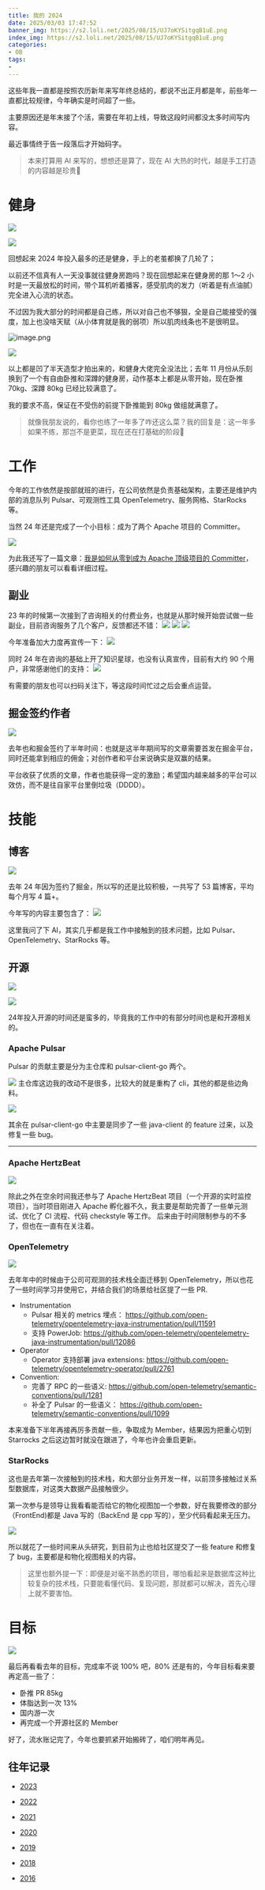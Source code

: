 ```yaml
---
title: 我的 2024
date: 2025/03/03 17:47:52
banner_img: https://s2.loli.net/2025/08/15/UJ7oKYSitgqB1uE.png
index_img: https://s2.loli.net/2025/08/15/UJ7oKYSitgqB1uE.png
categories: 
- OB
tags: 
- 
---
```

这些年我一直都是按照农历新年来写年终总结的，都说不出正月都是年，前些年一直都比较规律，今年确实是时间超了一些。

主要原因还是年末接了个活，需要在年初上线，导致这段时间都没太多时间写内容。

最近事情终于告一段落后才开始码字。

<!--more-->

> 本来打算用 AI 来写的，想想还是算了，现在 AI 大热的时代，越是手工打造的内容越是珍贵🐶
# 健身

![](https://s2.loli.net/2025/03/04/t6FN7hjiUdXYJTZ.jpg)

![](https://s2.loli.net/2025/03/04/vdDmtrcTGAxXsyC.jpg)

回想起来 2024 年投入最多的还是健身，手上的老茧都换了几轮了；

以前还不信真有人一天没事就往健身房跑吗？现在回想起来在健身房的那 1～2 小时是一天最放松的时间，带个耳机听着播客，感受肌肉的发力（听着是有点油腻）完全进入心流的状态。

不过因为我大部分的时间都是自己练，所以对自己也不够狠，全是自己能接受的强度，加上也没啥天赋（从小体育就是我的弱项）所以肌肉线条也不是很明显。



![image.png](https://s2.loli.net/2025/03/04/dfIL87FvXVqy5Pk.png)

![](https://s2.loli.net/2025/03/04/8dxzbyH1PA7X2R4.jpg)

以上都是凹了半天造型才拍出来的，和健身大佬完全没法比；去年 11 月份从乐刻换到了一个有自由卧推和深蹲的健身房，动作基本上都是从零开始，现在卧推 70kg、深蹲 80kg 已经比较满意了。

我的要求不高，保证在不受伤的前提下卧推能到 80kg 做组就满意了。

> 就像我朋友说的，看你也练了一年多了咋还这么菜？我的回复是：这一年多如果不练，那岂不是更菜，现在还在打基础的阶段🙂

# 工作

今年的工作依然是按部就班的进行，在公司依然是负责基础架构，主要还是维护内部的消息队列 Pulsar、可观测性工具 OpenTelemetry、服务网格、StarRocks 等。

当然 24 年还是完成了一个小目标：成为了两个 Apache 项目的 Committer。

![](https://s2.loli.net/2025/03/04/PCmnARseYq9DiaV.png)

为此我还写了一篇文章：[我是如何从零到成为 Apache 顶级项目的 Committer](https://mp.weixin.qq.com/s/YV31IjbFNd__U0cf70V4pQ)，感兴趣的朋友可以看看详细过程。


## 副业

23 年的时候第一次接到了咨询相关的付费业务，也就是从那时候开始尝试做一些副业，目前咨询服务了几个客户，反馈都还不错：
![](https://s2.loli.net/2025/03/05/FENVYphcQHuC7xa.png)
![](https://s2.loli.net/2025/03/05/wRTvW5AVimYfjLb.png)
![](https://s2.loli.net/2025/03/05/lxzBEsVGOkorNXq.png)

今年准备加大力度再宣传一下：
![](https://s2.loli.net/2025/03/05/2iKaFwIoRr1tjHV.png)


同时 24 年在咨询的基础上开了知识星球，也没有认真宣传，目前有大约 90 个用户，非常感谢他们的支持：
![](https://s2.loli.net/2025/03/05/E8xkw2HUWrQOL5D.jpg)


有需要的朋友也可以扫码关注下，等这段时间忙过之后会重点运营。


## 掘金签约作者

![](https://s2.loli.net/2025/03/05/SVoyfepc6umUl2X.jpg)

去年也和掘金签约了半年时间：也就是这半年期间写的文章需要首发在掘金平台，同时还能拿到相应的佣金；对创作者和平台来说确实是双赢的结果。

平台收获了优质的文章，作者也能获得一定的激励；希望国内越来越多的平台可以效仿，而不是往自家平台里倒垃圾（DDDD）。

# 技能

## 博客
![](https://s2.loli.net/2025/03/05/uU8JDoKjSVdGbp5.png)

去年 24 年因为签约了掘金，所以写的还是比较积极，一共写了 53 篇博客，平均每个月写 4 篇+。

今年写的内容主要包含了：
![](https://s2.loli.net/2025/03/06/5qp4uHWetQSlxvZ.png)

这里我问了下 AI，其实几乎都是我工作中接触到的技术问题，比如 Pulsar、OpenTelemetry、StarRocks 等。



## 开源

![](https://s2.loli.net/2025/03/05/JWmG2ybEvrZswOx.jpg)

![](https://s2.loli.net/2025/03/05/aF4lM51XgmZ9INd.png)

24年投入开源的时间还是蛮多的，毕竟我的工作中的有部分时间也是和开源相关的。

### Apache Pulsar

Pulsar 的贡献主要是分为主仓库和 pulsar-client-go 两个。

![](https://s2.loli.net/2025/03/05/N68UXVC2eqQksFM.png)
主仓库这边我的改动不是很多，比较大的就是重构了 cli，其他的都是些边角料。

![](https://s2.loli.net/2025/03/05/LKXCBa8m1OVxboA.png)

其余在 pulsar-client-go 中主要是同步了一些 java-client 的 feature 过来，以及修复一些 bug。

---

### Apache HertzBeat

![](https://s2.loli.net/2025/03/05/ACvfe5dnRPhN1lp.png)

除此之外在空余时间我还参与了 Apache HertzBeat 项目（一个开源的实时监控项目），当时项目刚进入 Apache 孵化器不久，我主要是帮助完善了一些单元测试、优化了 CI 流程、代码 checkstyle 等工作。
后来由于时间限制参与的不多了，但也在一直有在关注着。


### OpenTelemetry
![](https://s2.loli.net/2025/03/06/pg3Be5s7A91GKLh.png)

去年年中的时候由于公司可观测的技术栈全面迁移到 OpenTelemetry，所以也花了一些时间学习并使用它，并结合我们的场景给社区提了一些 PR.

- Instrumentation
	- Pulsar 相关的 metrics 埋点： https://github.com/open-telemetry/opentelemetry-java-instrumentation/pull/11591
	- 支持 PowerJob: https://github.com/open-telemetry/opentelemetry-java-instrumentation/pull/12086
- Operator
	- Operator 支持部署 java extensions: https://github.com/open-telemetry/opentelemetry-operator/pull/2761
- Convention:
	- 完善了 RPC 的一些语义: https://github.com/open-telemetry/semantic-conventions/pull/1281
	- 补全了 Pulsar 的一些语义： https://github.com/open-telemetry/semantic-conventions/pull/1099

本来准备下半年再接再厉多贡献一些，争取成为 Member，结果因为把重心切到 Starrocks 之后这边暂时就没在跟进了，今年也许会重启更新。


### StarRocks

这也是去年第一次接触到的技术栈，和大部分业务开发一样，以前顶多接触过关系型数据库，对这类大数据产品接触很少。

第一次参与是领导让我看看能否给它的物化视图加一个参数，好在我要修改的部分（FrontEnd)都是 Java 写的（BackEnd 是 cpp 写的），至少代码看起来无压力。

![](https://s2.loli.net/2025/03/06/T61ny2uMZNk9Rxt.png)

所以就花了一些时间来从头研究，到目前为止也给社区提交了一些 feature 和修复了 bug，主要都是和物化视图相关的内容。

> 这里也额外提一下：即便是对毫不熟悉的项目，哪怕看起来是数据库这种比较复杂的技术栈，只要能看懂代码、复现问题，那就都可以解决，首先心理上就不要害怕。

# 目标
![](https://s2.loli.net/2025/03/06/mVY5wcBpy7zJtux.png)

最后再看看去年的目标，完成率不说 100% 吧，80% 还是有的，今年目标看来要再定高一些了：
- 卧推 PR 85kg
- 体脂达到一次 13%
- 国内游一次
- 再完成一个开源社区的 Member


好了，流水账记完了，今年也要抓紧开始搬砖了，咱们明年再见。
## 往年记录

- [2023](https://crossoverjie.top/2023/01/18/annual-summary/2023/)

- [2022](https://crossoverjie.top/2023/01/18/annual-summary/2022/)

- [2021](https://crossoverjie.top/2022/01/27/annual-summary/2021/)

- [2020](https://crossoverjie.top/2021/03/02/annual-summary/2020/)

- [2019](https://crossoverjie.top/2019/12/30/annual-summary/2019/)

- [2018](https://crossoverjie.top/2018/12/30/annual-summary/2018/)

- [2016](https://crossoverjie.top/2018/12/30/annual-summary/2018/)